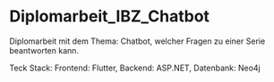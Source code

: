 # Diplomarbeit_IBZ_Chatbot

Diplomarbeit mit dem Thema: Chatbot, welcher Fragen zu einer Serie beantworten kann.

Teck Stack:
Frontend: Flutter, Backend: ASP.NET, Datenbank: Neo4j
